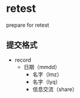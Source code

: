 # retest
prepare for retest


## 提交格式
* record
  * 日期（mmdd）
    * 名字（lmz）
    * 名字（lyq）
    * 信息交流（share）


